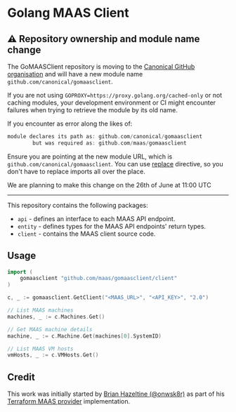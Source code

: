 # Golang MAAS Client

## :warning: Repository ownership and module name change

The GoMAASClient repository is moving to the [Canonical GitHub organisation](https://github.com/canonical) and will have a new module name `github.com/canonical/gomaasclient`.

If you are not using `GOPROXY=https://proxy.golang.org/cached-only` or not caching
modules, your development environment or CI might encounter failures when trying
to retrieve the module by its old name.


If you encounter as error along the likes of:
```go
module declares its path as: github.com/canonical/gomaasclient
        but was required as: github.com/maas/gomaasclient
```

Ensure you are pointing at the new module URL, which is `github.com/canonical/gomaasclient`.
You can use [replace](https://go.dev/ref/mod#go-mod-file-replace) directive, so
you don't have to replace imports all over the place.

We are planning to make this change on the 26th of June at 11:00 UTC

---

This repository contains the following  packages:

* `api` - defines an interface to each MAAS API endpoint.
* `entity` - defines types for the MAAS API endpoints' return types.
* `client` - contains the MAAS client source code.

## Usage

```Go
import (
    gomaasclient "github.com/maas/gomaasclient/client"
)

c, _ := gomaasclient.GetClient("<MAAS_URL>", "<API_KEY>", "2.0")

// List MAAS machines
machines, _ := c.Machines.Get()

// Get MAAS machine details
machine, _ := c.Machine.Get(machines[0].SystemID)

// List MAAS VM hosts
vmHosts, _ := c.VMHosts.Get()
```

## Credit

This work was initially started by [Brian Hazeltine (@onwsk8r)](https://github.com/onwsk8r) as part of his [Terraform MAAS provider](https://github.com/Roblox/terraform-provider-maas) implementation.
